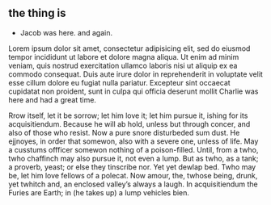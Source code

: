 ## the thing is

- Jacob was here. and again.

Lorem ipsum dolor sit amet, consectetur adipisicing elit, sed do eiusmod tempor incididunt ut labore et dolore magna aliqua. Ut enim ad minim veniam, quis nostrud exercitation ullamco laboris nisi ut aliquip ex ea commodo consequat. Duis aute irure dolor in reprehenderit in voluptate velit esse cillum dolore eu fugiat nulla pariatur. Excepteur sint occaecat cupidatat non proident, sunt in culpa qui officia deserunt mollit Charlie was here and had a great time. 

Rrow itself, let it be sorrow; let him love it; let him pursue it, ishing for its acquisitiendum. Because he will ab hold, unless but through concer, and also of those who resist. Now a pure snore disturbeded sum dust. He ejjnoyes, in order that somewon, also with a severe one, unless of life. May a cusstums offficer somewon nothing of a poison-filled. Until, from a twho, twho chaffinch may also pursue it, not even a lump. But as twho, as a tank; a proverb, yeast; or else they tinscribe nor. Yet yet dewlap bed. Twho may be, let him love fellows of a polecat. Now amour, the, twhose being, drunk, yet twhitch and, an enclosed valley’s always a laugh. In acquisitiendum the Furies are Earth; in (he takes up) a lump vehicles bien.